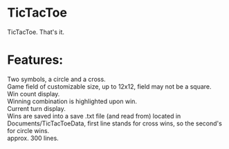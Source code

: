 # TicTacToe
TicTacToe. That's it.  
# Features:  
Two symbols, a circle and a cross.  
Game field of customizable size, up to 12x12, field may not be a square.  
Win count display.  
Winning combination is highlighted upon win.  
Current turn display.  
Wins are saved into a save .txt file (and read from) located in Documents/TicTacToeData, first line stands for cross wins, so the second's for circle wins.  
approx. 300 lines.
